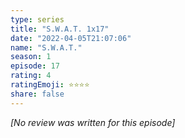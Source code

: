 ```yaml
---
type: series
title: "S.W.A.T. 1x17"
date: "2022-04-05T21:07:06"
name: "S.W.A.T."
season: 1
episode: 17
rating: 4
ratingEmoji: ⭐️⭐️⭐️⭐️
share: false
---
```


*[No review was written for this episode]*

